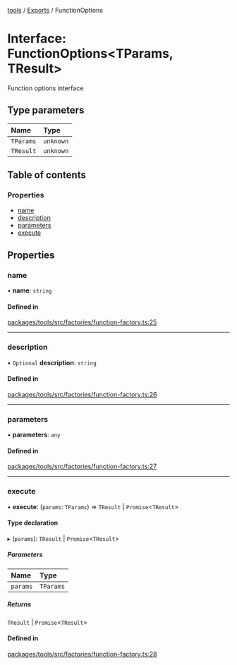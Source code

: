 <!-- 
 ⚠️  AUTO-GENERATED FILE - DO NOT EDIT MANUALLY
 This file is automatically generated by scripts/docs-generator.js
 To make changes, edit the source TypeScript files or update the generator script
-->

[tools](../../) / [Exports](../modules) / FunctionOptions

# Interface: FunctionOptions\<TParams, TResult\>

Function options interface

## Type parameters

| Name | Type |
| :------ | :------ |
| `TParams` | `unknown` |
| `TResult` | `unknown` |

## Table of contents

### Properties

- [name](FunctionOptions#name)
- [description](FunctionOptions#description)
- [parameters](FunctionOptions#parameters)
- [execute](FunctionOptions#execute)

## Properties

### name

• **name**: `string`

#### Defined in

[packages/tools/src/factories/function-factory.ts:25](https://github.com/woojubb/robota/blob/fe291514c07592ccd62a8a44eed60d02012b431e/packages/tools/src/factories/function-factory.ts#L25)

___

### description

• `Optional` **description**: `string`

#### Defined in

[packages/tools/src/factories/function-factory.ts:26](https://github.com/woojubb/robota/blob/fe291514c07592ccd62a8a44eed60d02012b431e/packages/tools/src/factories/function-factory.ts#L26)

___

### parameters

• **parameters**: `any`

#### Defined in

[packages/tools/src/factories/function-factory.ts:27](https://github.com/woojubb/robota/blob/fe291514c07592ccd62a8a44eed60d02012b431e/packages/tools/src/factories/function-factory.ts#L27)

___

### execute

• **execute**: (`params`: `TParams`) => `TResult` \| `Promise`\<`TResult`\>

#### Type declaration

▸ (`params`): `TResult` \| `Promise`\<`TResult`\>

##### Parameters

| Name | Type |
| :------ | :------ |
| `params` | `TParams` |

##### Returns

`TResult` \| `Promise`\<`TResult`\>

#### Defined in

[packages/tools/src/factories/function-factory.ts:28](https://github.com/woojubb/robota/blob/fe291514c07592ccd62a8a44eed60d02012b431e/packages/tools/src/factories/function-factory.ts#L28)
